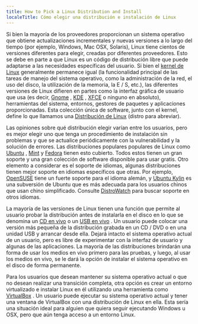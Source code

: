 ```yaml
---
title: How to Pick a Linux Distribution and Install
localeTitle: Cómo elegir una distribución e instalación de Linux
---
```

Si bien la mayoría de los proveedores proporcionan un sistema operativo que obtiene actualizaciones incrementales y nuevas versiones a lo largo del tiempo (por ejemplo, Windows, Mac OSX, Solaris), Linux tiene cientos de versiones diferentes para elegir, creadas por diferentes proveedores. Esto se debe en parte a que Linux es un código de distribución libre que puede adaptarse a las necesidades específicas del usuario. Si bien el [kernel de Linux](https://en.wikipedia.org/wiki/Linux_kernel) generalmente permanece igual (la funcionalidad principal de las tareas de manejo del sistema operativo, como la administración de la red, el uso del disco, la utilización de la memoria, la E / S, etc.), las diferentes versiones de Linux difieren en partes como la interfaz gráfica de usuario que usa (es decir, [Gnome](https://www.gnome.org/) , [KDE](https://www.kde.org/) , [XFCE](http://www.xfce.org/) o ninguno en absoluto), herramientas del sistema, entornos, gestores de paquetes y aplicaciones proporcionadas. Esta colección única de software, junto con el kernel, define lo que llamamos una [Distribución de Linux](https://en.wikipedia.org/wiki/Linux_distribution) (distro para abreviar).

Las opiniones sobre qué distribución elegir varían entre los usuarios, pero es mejor elegir uno que tenga un procedimiento de instalación sin problemas y que se actualice periódicamente con la vulnerabilidad y la solución de errores. Las distribuciones populares populares de Linux como [Ubuntu](http://www.ubuntu.com/) , [Mint](https://www.linuxmint.com/) y [Fedora](https://getfedora.org/) tienen esto cubierto. Todos estos tienen un gran soporte y una gran colección de software disponible para usar gratis. Otro elemento a considerar es el soporte de idiomas, algunas distribuciones tienen mejor soporte en idiomas específicos que otras. Por ejemplo, [OpenSUSE](https://en.opensuse.org/Main_Page) tiene un fuerte soporte para el idioma alemán, y [Ubuntu Kylin](http://www.ubuntu.com/desktop/ubuntu-kylin) es una subversión de Ubuntu que es más adecuada para los usuarios chinos que usan chino simplificado. Consulte [DistroWatch](http://distrowatch.com/search.php) para buscar soporte en otros idiomas.

La mayoría de las versiones de Linux tienen una función que permite al usuario probar la distribución antes de instalarla en el disco en lo que se denomina un [CD en vivo](https://en.wikipedia.org/wiki/Live_CD) o un [USB en vivo](http://www.linuxliveusb.com/) . Un usuario puede colocar una versión más pequeña de la distribución grabada en un CD / DVD o en una unidad USB y arrancar desde ella. Dejará intacto el sistema operativo actual de un usuario, pero es libre de experimentar con la interfaz de usuario y algunas de las aplicaciones. La mayoría de las distribuciones brindarán una forma de usar los medios en vivo primero para las pruebas, y luego, al usar los medios en vivo, se le dará la opción de instalar el sistema operativo en el disco de forma permanente.

Para los usuarios que desean mantener su sistema operativo actual o que no desean realizar una transición completa, otra opción es crear un entorno virtualizado e instalar Linux en él utilizando una herramienta como [VirtualBox](https://www.virtualbox.org/wiki/Downloads) . Un usuario puede ejecutar su sistema operativo actual y tener una ventana de VirtualBox con una distribución de Linux en ella. Esta sería una situación ideal para alguien que quiera seguir ejecutando Windows u OSX, pero que aún tenga acceso a un entorno Linux.